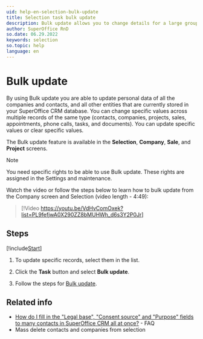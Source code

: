 ```yaml
---
uid: help-en-selection-bulk-update
title: Selection task bulk update
description: Bulk update allows you to change details for a large group of contacts, activities, sales, projects, and more – all in just a few clicks.
author: SuperOffice RnD
so.date: 06.29.2022
keywords: selection
so.topic: help
language: en
---
```


# Bulk update

By using Bulk update you are able to update personal data of all the companies and contacts, and all other entities that are currently stored in your SuperOffice CRM database. You can change specific values across multiple records of the same type (contacts, companies, projects, sales, appointments, phone calls, tasks, and documents). You can update specific values or clear specific values.

The Bulk update feature is available in the **Selection**, **Company**, **Sale**, and **Project** screens.

> [!NOTE]
> You need specific rights to be able to use Bulk update. These rights are assigned in the Settings and maintenance.

Watch the video or follow the steps below to learn how to bulk update from the Company screen and Selection (video length - 4:49):

<!-- markdownlint-disable-next-line MD034 DOCSMD007 -->
> [!Video https://youtu.be/VdHvComOxek?list=PL9fefjwA0X290ZZ8bMUHWh_d6s3Y2P0Jr]

## Steps

[!include[Start](../includes/steps-start-task.md)]

1. To update specific records, select them in the list.

1. Click the **Task** button and select **Bulk update**.

1. Follow the steps for [Bulk update][2].

## Related info

* [How do I fill in the "Legal base", "Consent source" and "Purpose" fields to many contacts in SuperOffice CRM all at once?][3] - FAQ
* Mass delete contacts and companies from selection

<!-- Referenced links -->
[2]: ../../../../learn/getting-started/bulk-update.md
[3]: https://community.superoffice.com/no/support-faqs/faq/how-do-i-fill-in-the-legal-base-consent-source-and-purpose-fields-to-many-contacts-in-superoffice-crm-all-at-once/

<!-- Referenced images -->
